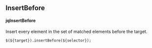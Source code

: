 ## InsertBefore
#### jqInsertBefore
Insert every element in the set of matched elements before the target.
```
$(${target}).insertBefore(${selector});
```